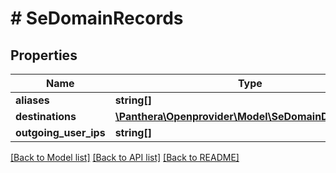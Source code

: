 # # SeDomainRecords

## Properties

Name | Type | Description | Notes
------------ | ------------- | ------------- | -------------
**aliases** | **string[]** |  | [optional]
**destinations** | [**\Panthera\Openprovider\Model\SeDomainDestination[]**](SeDomainDestination.md) |  | [optional]
**outgoing_user_ips** | **string[]** |  | [optional]

[[Back to Model list]](../../README.md#models) [[Back to API list]](../../README.md#endpoints) [[Back to README]](../../README.md)
